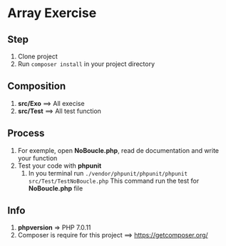 # Array Exercise

## Step

1. Clone project
2. Run `composer install` in your project directory

## Composition
1. **src/Exo** ==> All execise
2. **src/Test** ==> All test function

## Process
1. For exemple, open **NoBoucle.php**, read de documentation and write your function
2. Test your code with **phpunit**
    1. In you terminal run `./vendor/phpunit/phpunit/phpunit src/Test/TestNoBoucle.php`
    This command run the test for **NoBoucle.php** file
    
## Info
1. **phpversion** => PHP 7.0.11
2. Composer is require for this project ==> https://getcomposer.org/

